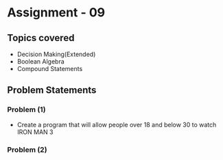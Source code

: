 # Assignment - 09

## Topics covered

- Decision Making(Extended)
- Boolean Algebra
- Compound Statements


## Problem Statements

### Problem (1)

- Create a program that will allow people over 18 and below 30 to watch IRON MAN 3

### Problem (2)
